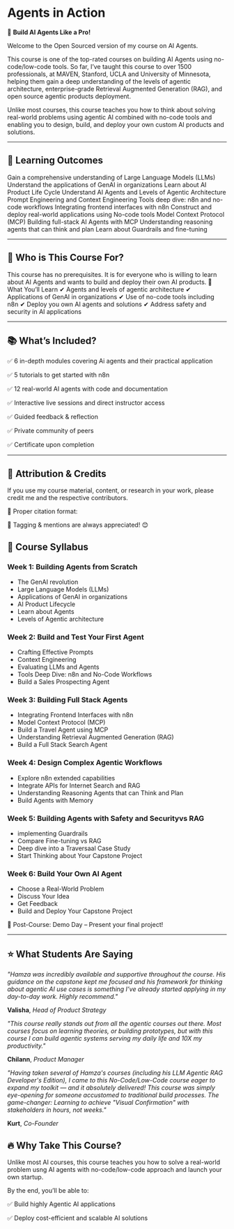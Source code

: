 # Agents in Action
🚀 **Build AI Agents Like a Pro!**

Welcome to the Open Sourced version of my course on AI Agents.

This course is one of the top-rated courses on building AI Agents using no-code/low-code tools. So far, I’ve taught this course to over 1500 professionals, at MAVEN, Stanford, UCLA and University of Minnesota, helping them gain a deep understanding of the levels of agentic architecture, enterprise-grade Retrieval Augmented Generation (RAG), and open source agentic products deployment.

Unlike most courses, this course teaches you how to think about solving real-world problems using agentic AI combined with no-code tools and enabling you to design, build, and deploy your own custom AI products and solutions.

---

## 📌 Learning Outcomes
Gain a comprehensive understanding of Large Language Models (LLMs)
Understand the applications of GenAI in organizations
Learn about AI Product Life Cycle
Understand AI Agents and Levels of Agentic Architecture
Prompt Engineering and Context Engineering
Tools deep dive: n8n and no-code workflows
Integrating frontend interfaces with n8n
Construct and deploy real-world applications using No-code tools
Model Context Protocol (MCP)
Building full-stack AI Agents with MCP
Understanding reasoning agents that can think and plan
Learn about Guardrails and fine-tuning

---

## 📢 Who is This Course For?
This course has no prerequisites. It is for everyone who is willing to learn about AI Agents and wants to build and deploy their own AI products.
📌 What You’ll Learn
✔ Agents and levels of agentic architecture 
✔ Applications of GenAI in organizations
✔ Use of no-code tools including n8n
✔ Deploy you own AI agents and solutions 
✔ Address safety and security in AI applications 

---

## 📚 What’s Included?
✅ 6 in-depth modules covering Ai agents and their practical application

✅ 5 tutorials to get started with n8n

✅ 12 real-world AI agents with code and documentation

✅ Interactive live sessions and direct instructor access

✅ Guided feedback & reflection

✅ Private community of peers

✅ Certificate upon completion

---

## 📢 Attribution & Credits
If you use my course material, content, or research in your work, please credit me and the respective contributors.

🔹 Proper citation format:

📌 Tagging & mentions are always appreciated! 😊

## 📅 Course Syllabus
### Week 1: Building Agents from Scratch
- The GenAI revolution
- Large Language Models (LLMs)
- Applications of GenAI in organizations
- AI Product Lifecycle
- Learn about Agents
- Levels of Agentic architecture 
### Week 2: Build and Test Your First Agent
- Crafting Effective Prompts
- Context Engineering
- Evaluating LLMs and Agents
- Tools Deep Dive: n8n and No-Code Workflows
- Build a Sales Prospecting Agent 
### Week 3: Building Full Stack Agents
- Integrating Frontend Interfaces with n8n
- Model Context Protocol (MCP)
- Build a Travel Agent using MCP
- Understanding Retrieval Augmented Generation (RAG)
- Build a Full Stack Search Agent
### Week 4: Design Complex Agentic Workflows
- Explore n8n extended capabilities
- Integrate APIs for Internet Search and RAG
- Understanding Reasoning Agents that can Think and Plan
- Build Agents with Memory
### Week 5: Building Agents with Safety and Securityvs RAG
- implementing Guardrails
- Compare Fine-tuning vs RAG
- Deep dive into a Traversaal Case Study
- Start Thinking about Your Capstone Project
### Week 6: Build Your Own AI Agent
- Choose a Real-World Problem
- Discuss Your Idea
- Get Feedback
- Build and Deploy Your Capstone Project

🎉 Post-Course: Demo Day – Present your final project!

---

## ⭐ What Students Are Saying
*"Hamza was incredibly available and supportive throughout the course. His guidance on the capstone kept me focused and his framework for thinking about agentic AI use cases is something I’ve already started applying in my day-to-day work. Highly recommend."*

**Valisha**, *Head of Product Strategy*

*"This course really stands out from all the agentic courses out there. Most courses focus on learning theories, or building prototypes, but with this course I can build agentic systems serving my daily life and 10X my productivity."*

**Chilann**, *Product Manager*

*"Having taken several of Hamza's courses (including his LLM Agentic RAG Developer's Edition), I came to this No-Code/Low-Code course eager to expand my toolkit — and it absolutely delivered! This course was simply eye-opening for someone accustomed to traditional build processes. The game-changer: Learning to achieve "Visual Confirmation" with stakeholders in hours, not weeks."*

**Kurt**, *Co-Founder*

## 🔥 Why Take This Course?
Unlike most AI courses, this course teaches you how to solve a real-world problem usng AI agents with no-code/low-code approach and launch your own startup.

By the end, you’ll be able to:

✅ Build highly Agentic AI applications

✅ Deploy cost-efficient and scalable AI solutions
